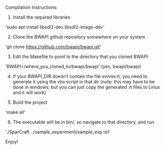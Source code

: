 Compilation Instructions:

1. Install the required libraries

'sudo apt install libsdl2-dev libsdl2-image-dev'

2. Clone the BWAPI github repository somewhere on your system

'git clone https://github.com/bwapi/bwapi.git'

3. Edit the Makefile to point to the directory that you cloned BWAPI

'BWAPI=/where_you_cloned_to/bwapi/bwapi'  (yes, bwapi/bwapi)

4. If your BWAPI_DIR doesn't contain the file svnrev.h, you need to generate it using the vbs script in that dir
   (note: this may have to be done in windows, but you can just copy the generated .h files to Linux and it will work)

5. Build the project
	
'make all'

6. The executable will be in bin/, so navigate to that directory, and run 

'./SparCraft ../sample_experiment/sample_exp.txt'

Enjoy!
